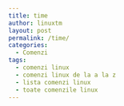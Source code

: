 ```yaml
---
title: time
author: linuxtm
layout: post
permalink: /time/
categories:
  - Comenzi
tags:
  - comenzi linux
  - comenzi linux de la a la z
  - lista comenzi linux
  - toate comenzile linux
---
```

